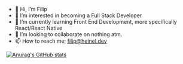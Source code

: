 - 👋  Hi, I’m Filip
- 👀  I’m interested in becoming a Full Stack Developer
- 🌱  I’m currently learning Front End Development, more specifically React/React Native
- 💞️  I’m looking to collaborate on nothing atm.
- 📫  How to reach me; filip@heinel.dev

[![Anurag's GitHub stats](https://github-readme-stats.vercel.app/api?username=wilkrew)](https://github.com/anuraghazra&count_private=true&show_icons=true&theme=dracula)
